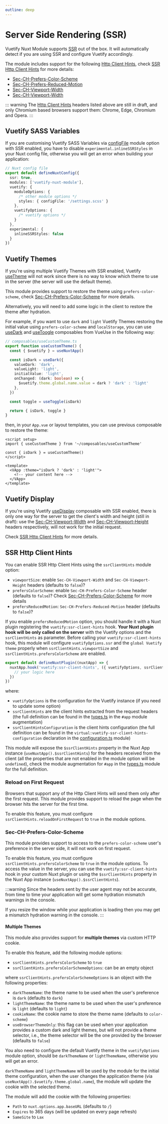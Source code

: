```yaml
---
outline: deep
---
```


# Server Side Rendering (SSR)

Vuetify Nuxt Module supports [SSR](https://nuxt.com/docs/api/configuration/nuxt-config#ssr) out of the box. It will automatically detect if you are using SSR and configure Vuetify accordingly.

The module includes support for the following [Http Client Hints](https://developer.mozilla.org/en-US/docs/Web/HTTP/Client_hints), check [SSR Http Client Hints](#ssr-http-client-hints) for more details:
- [Sec-CH-Prefers-Color-Scheme](https://developer.mozilla.org/en-US/docs/Web/HTTP/Headers/Sec-CH-Prefers-Color-Scheme)
- [Sec-CH-Prefers-Reduced-Motion](https://developer.mozilla.org/en-US/docs/Web/HTTP/Headers/Sec-CH-Prefers-Reduced-Motion)
- [Sec-CH-Viewport-Width](https://wicg.github.io/responsive-image-client-hints/#sec-ch-viewport-width)
- [Sec-CH-Viewport-Width](https://wicg.github.io/responsive-image-client-hints/#sec-ch-viewport-height)

::: warning
The [Http Client Hints](https://developer.mozilla.org/en-US/docs/Web/HTTP/Client_hints) headers listed above are still in draft, and only Chromium based browsers support them: Chrome, Edge, Chromium and Opera.
:::

## Vuetify SASS Variables

If you are customising Vuetify SASS Variables via [configFile](https://github.com/vuetifyjs/vuetify-loader/tree/master/packages/vite-plugin#customising-variables) module option with SSR enabled, you have to disable `experimental.inlineSSRStyles` in your Nuxt config file, otherwise you will get an error when building your application:
```ts
// Nuxt config file
export default defineNuxtConfig({
  ssr: true,
  modules: ['vuetify-nuxt-module'],
  vuetify: {
    moduleOptions: {
      /* other module options */
      styles: { configFile: '/settings.scss' }
    },
    vuetifyOptions: {
      /* vuetify options */
    }  
  },
  experimental: {
    inlineSSRStyles: false
  }
})
```

## Vuetify Themes

If you're using multiple Vuetify Themes with SSR enabled, Vuetify [useTheme](https://vuetifyjs.com/en/api/use-theme/) will not work since there is no way to know which theme to use in the server (the server will use the default theme).

This module provides support to restore the theme using `prefers-color-scheme`, check [Sec-CH-Prefers-Color-Scheme](#sec-ch-prefers-color-scheme) for more details.

Alternatively, you will need to add some logic in the client to restore the theme after hydration.

For example, if you want to use `dark` and `light` Vuetify Themes restoring the initial value using `prefers-color-scheme` and `localStorage`, you can use [useDark](https://vueuse.org/core/useDark/) and [useToogle](https://vueuse.org/shared/useToggle/) composables from VueUse in the following way:
```ts
// composables/useCustomTheme.ts
export function useCustomTheme() {
  const { $vuetify } = useNuxtApp()

  const isDark = useDark({
    valueDark: 'dark',
    valueLight: 'light',
    initialValue: 'light',
    onChanged: (dark: boolean) => {
      $vuetify.theme.global.name.value = dark ? 'dark' : 'light'
    },
  })

  const toggle = useToggle(isDark)

  return { isDark, toggle }
}
```

then, in your `App.vue` or layout templates, you can use previous composable to restore the theme:
```vue
<script setup>
import { useCustomTheme } from '~/composables/useCustomTheme'

const { isDark } = useCustomTheme()
</script>

<template>
  <VApp :theme="isDark ? 'dark' : 'light'">
    <!-- your content here -->
  </VApp>
</template>
```

## Vuetify Display

If you're using Vuetify [useDisplay](https://vuetifyjs.com/en/api/use-display/) composable with SSR enabled, there is only one way for the server to get the client's width and height (still in draft): use the [Sec-CH-Viewport-Width](https://wicg.github.io/responsive-image-client-hints/#sec-ch-viewport-width) and [Sec-CH-Viewport-Height](https://wicg.github.io/responsive-image-client-hints/#sec-ch-viewport-height) headers respectively, will not work for the initial request.

Check [SSR Http Client Hints](#ssr-http-client-hints) for more details.

## SSR Http Client Hints

You can enable SSR Http Client Hints using the `ssrClientHints` module option:
- `viewportSize`: enable `Sec-CH-Viewport-Width` and `Sec-CH-Viewport-Height` headers (defaults to `false`)?
- `prefersColorScheme`: enable `Sec-CH-Prefers-Color-Scheme` header (defaults to `false`)? Check [Sec-CH-Prefers-Color-Scheme](#sec-ch-prefers-color-scheme) for more details
- `prefersReducedMotion`: `Sec-CH-Prefers-Reduced-Motion` header (defaults to `false`)?

If you enable `prefersReducedMotion` option, you should handle it with a Nuxt plugin registering the `vuetify:ssr-client-hints` hook.
**Your Nuxt plugin hook will be only called on the server** with the Vuetify options and the `ssrClientHints` as parameter.
Before calling your `vuetify:ssr-client-hints` hook, this module will configure `vuetifyOptions.ssr` and the `global Vuetify theme` properly when `ssrClientHints.viewportSize` and `ssrClientHints.prefersColorScheme` are enabled.

```ts
export default defineNuxtPlugin((nuxtApp) => {
  nuxtApp.hook('vuetify:ssr-client-hints', ({ vuetifyOptions, ssrClientHints, ssrClientHintsConfiguration }) => {
    // your logic here
  })
})
```

where:
- `vuetifyOptions` is the configuration for the Vuetify instance (if you need to update some option)
- `ssrClientHints` are the client hints extracted from the request headers (the full definition can be found in the [types.ts](https://github.com/userquin/vuetify-nuxt-module/blob/main/src/types.ts) in the `#app` module augmentation)
- `ssrClientHintsConfiguration` is the client hints configuration (the full definition can be found in the `virtual:vuetify-ssr-client-hints-configuration` declaration in the [configuration.ts](https://github.com/userquin/vuetify-nuxt-module/blob/main/configuration.d.ts) module)

This module will expose the `$ssrClientHints` property in the Nuxt App instance (`useNuxtApp().$ssrClientHints`) for the headers received from the client (all the properties that are not enabled in the module option will be `undefined`), check the module augmentation for `#app` in the [types.ts](https://github.com/userquin/vuetify-nuxt-module/blob/main/src/types.ts) module for the full definition.

### Reload on First Request

Browsers that support any of the Http Client Hints will send them only after the first request. This module provides support to reload the page when the browser hits the server for the first time.

To enable this feature, you must configure `ssrClientHints.reloadOnFirstRequest` to `true` in the module options.

### Sec-CH-Prefers-Color-Scheme

This module provides support to access to the `prefers-color-scheme` user's preference in the server side, it will not work on first request.

To enable this feature, you must configure `ssrClientHints.prefersColorScheme` to `true` in the module options. To access the value in the server, you can use the `vuetify:ssr-client-hints` hook in your custom Nuxt plugin or using the `$ssrClientHints` property in the Nuxt App instance (`useNuxtApp().$ssrClientHints`).

:::warning
Since the headers sent by the user agent may not be accurate, from time to time your application will get some hydration mismatch warnings in the console.

If you resize the window while your application is loading then you may get a mismatch hydration warning in the console.
:::

#### Multiple Themes

This module also provides support for **multiple themes** via custom HTTP cookie. 

To enable this feature, add the following module options:
- `ssrClientHints.prefersColorScheme` to `true` 
- `ssrClientHints.prefersColorSchemeOptions`: can be an empty object

where `ssrClientHints.prefersColorSchemeOptions` is an object with the following properties:
- `darkThemeName`: the theme name to be used when the user's preference is `dark` (defaults to `dark`)
- `lightThemeName`: the theme name to be used when the user's preference is `light` (defaults to `light`)
- `cookieName`: the cookie name to store the theme name (defaults to `color-scheme`)
- `useBrowserThemeOnly`: this flag can be used when your application provides a custom dark and light themes, but will not provide a theme selector, i.e., the theme selector will be the one provided by the browser (defaults to `false`)

You also need to configure the default Vuetify theme in the `vuetifyOptions` module option, should be `darkThemeName` or `lightThemeName`, otherwise you will get an error.

`darkThemeName` and `lightThemeName` will be used by the module for the initial theme configuration, when the user changes the application theme (via `useNuxtApp().$vuetify.theme.global.name`), the module will update the cookie with the selected theme.

The module will add the cookie with the following properties:
- `Path` to `nuxt.options.app.baseURL` (defaults to `/`)
- `Expires` to 365 days (will be updated on every page refresh)
- `SameSite` to `Lax`
